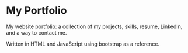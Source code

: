 # My Portfolio
My website portfolio: a collection of my projects, skills, resume, LinkedIn, and a way to contact me.

Written in HTML and JavaScript using bootstrap as a reference. 
